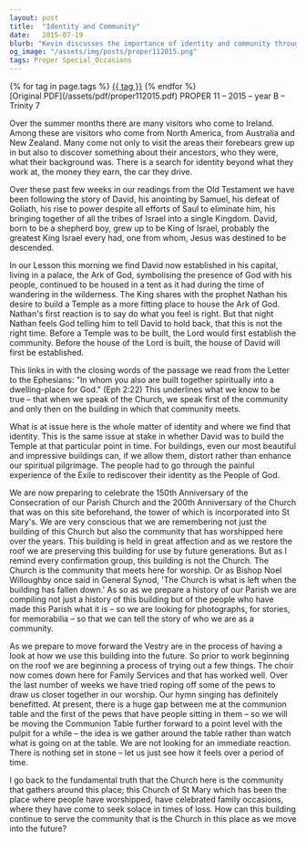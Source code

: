 ```yaml
---
layout: post
title:  "Identity and Community"
date:   2015-07-19
blurb: "Kevin discusses the importance of identity and community through the lens of biblical history and the story of David. He emphasizes that the Church is not just a building, but the community that gathers within it. The sermon reflects on the significance of buildings and how they can either distort or enhance our spiritual journey, urging the congregation to focus on faithfulness to God rather than the physical structures."
og_image: "/assets/img/posts/proper112015.png"
tags: Proper Special_Occasions
---    
```

<div class="tag-pills">
    {% for tag in page.tags %}
    <a href="{{ site.baseurl }}/tag/{{ tag | slugify }}" class="tag-pill">{{ tag }}</a>
    {% endfor %}
</div>
[Original PDF](/assets/pdf/proper112015.pdf)
PROPER 11 – 2015 – year B – Trinity 7

Over the summer months there are many visitors who come to Ireland. Among these are visitors who come from North America, from Australia and New Zealand. Many come not only to visit the areas their forebears grew up in but also to discover something about their ancestors, who they were, what their background was. There is a search for identity beyond what they work at, the money they earn, the car they drive.

Over these past few weeks in our readings from the Old Testament we have been following the story of David, his anointing by Samuel, his defeat of Goliath, his rise to power despite all efforts of Saul to eliminate him, his bringing together of all the tribes of Israel into a single Kingdom. David, born to be a shepherd boy, grew up to be King of Israel, probably the greatest King Israel every had, one from whom, Jesus was destined to be descended.

In our Lesson this morning we find David now established in his capital, living in a palace, the Ark of God, symbolising the presence of God with his people, continued to be housed in a tent as it had during the time of wandering in the wilderness. The King shares with the prophet Nathan his desire to build a Temple as a more fitting place to house the Ark of God. Nathan's first reaction is to say do what you feel is right. But that night Nathan feels God telling him to tell David to hold back, that this is not the right time. Before a Temple was to be built, the Lord would first establish the community. Before the house of the Lord is built, the house of David will first be established.

This links in with the closing words of the passage we read from the Letter to the Ephesians: "In whom you also are built together spiritually into a dwelling-place for God." (Eph 2:22) This underlines what we know to be true – that when we speak of the Church, we speak first of the community and only then on the building in which that community meets.

What is at issue here is the whole matter of identity and where we find that identity. This is the same issue at stake in whether David was to build the Temple at that particular point in time. For buildings, even our most beautiful and impressive buildings can, if we allow them, distort rather than enhance our spiritual pilgrimage. The people had to go through the painful experience of the Exile to rediscover their identity as the People of God.

We are now preparing to celebrate the 150th Anniversary of the Consecration of our Parish Church and the 200th Anniversary of the Church that was on this site beforehand, the tower of which is incorporated into St Mary's. We are very conscious that we are remembering not just the building of this Church but also the community that has worshipped here over the years. This building is held in great affection and as we restore the roof we are preserving this building for use by future generations. But as I remind every confirmation group, this building is not the Church. The Church is the community that meets here for worship. Or as Bishop Noel Willoughby once said in General Synod, 'The Church is what is left when the building has fallen down.' As so as we prepare a history of our Parish we are compiling not just a history of this building but of the people who have made this Parish what it is – so we are looking for photographs, for stories, for memorabilia – so that we can tell the story of who we are as a community.

As we prepare to move forward the Vestry are in the process of having a look at how we use this building into the future. So prior to work beginning on the roof we are beginning a process of trying out a few things. The choir now comes down here for Family Services and that has worked well. Over the last number of weeks we have tried roping off some of the pews to draw us closer together in our worship. Our hymn singing has definitely benefitted. At present, there is a huge gap between me at the communion table and the first of the pews that have people sitting in them – so we will be moving the Communion Table further forward to a point level with the pulpit for a while – the idea is we gather around the table rather than watch what is going on at the table. We are not looking for an immediate reaction. There is nothing set in stone – let us just see how it feels over a period of time.

I go back to the fundamental truth that the Church here is the community that gathers around this place; this Church of St Mary which has been the place where people have worshipped, have celebrated family occasions, where they have come to seek solace in times of loss. How can this building continue to serve the community that is the Church in this place as we move into the future?
